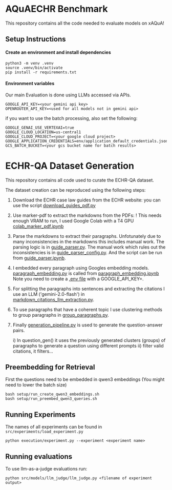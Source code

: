 # AQuAECHR Benchmark

This repository contains all the code needed to evaluate models on xAQuA!


## Setup Instructions

#### Create an environment and install dependencies

```
python3 -m venv .venv
source .venv/bin/activate
pip install -r requirements.txt
```


#### Environment variables

Our main Evaluation is done using LLMs accessed via APIs.

```
GOOGLE_API_KEY=<your gemini api key>
OPENROUTER_API_KEY=<used for all models not in gemini api>
```

if you want to use the batch processing, also set the following:

```
GOOGLE_GENAI_USE_VERTEXAI=true
GOOGLE_CLOUD_LOCATION=us-central1
GOOGLE_CLOUD_PROJECT=<your google cloud project>
GOOGLE_APPLICATION_CREDENTIALS=env/application_default_credentials.json
GCS_BATCH_BUCKET=<your gcs bucket name for batch results>
```

# ECHR-QA Dataset Generation

This repository contains all code used to curate the ECHR-QA dataset.

The dataset creation can be reproduced using the following steps:

1. Download the ECHR case law guides from the ECHR website:
    you can use the script [download_guides_pdf.py](utils/download_guides_pdf.py)

2. Use marker-pdf to extract the markdowns from the PDFs:
    ! This needs enough VRAM to run, I used Google Colab with a T4 GPU
    [colab_marker_pdf.ipynb](parsing/colab_marker_pdf.ipynb)

3. Parse the markdowns to extract their paragraphs. Unfotunately due to many inconsistencies in the markdowns this includes manual work. The parsing logic is in [guide_parser.py](parsing/guide_parser.py).
The manual work which rules out the inconsistencies is in [guide_parser_config.py](parsing/guide_parser_config.py).
And the script can be run from [guide_parser.ipynb](parsing/guide_parser.ipynb).

4. I embedded every paragraph using Googles embedding models.
[paragraph_embedding.py](paragraph_embedding.py) is called from [paragraph_embedding.ipynb](paragraph_embedding.ipynb)
Note you need to create a [.env file](.env) with a GOOGLE_API_KEY=<your key from aistudio.google.com>.

5. For splitting the paragraphs into sentences and extracting the citations I use an LLM ('gemini-2.0-flash') in [markdown_citations_llm_extraction.py](citations/markdown_citations_llm_extraction.py).

6. To use paragraphs that have a coherent topic I use clustering methods to group paragraphs in [group_paragraphs.py](grouping/group_paragraphs.py).

7. Finally [generation_pipeline.py](generation/generation_pipeline.py) is used to generate the question-answer pairs.

    i) In question_gen() it uses the previously generated clusters (groups) of paragraphs to generate a question using different prompts
    ii) filter valid citations, it filters...





## Preembedding for Retrieval


First the questions need to be embedded in qwen3 embeddings (You might need to lower the batch size)
```
bash setup/run_create_qwen3_embeddings.sh
bash setup/run_preembed_qwen3_queries.sh
```

## Running Experiments

The names of all experiments can be found in `src/experiments/load_experiment.py`

```
python execution/experiment.py --experiment <experiment name>
```

## Running evaluations

To use llm-as-a-judge evaluations run:

```
python src/models/llm_judge/llm_judge.py <filename of experiment output>
```
